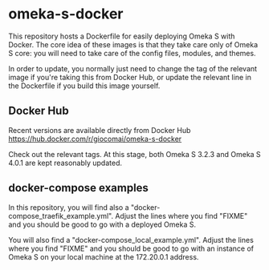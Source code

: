 # omeka-s-docker

This repository hosts a Dockerfile for easily deploying Omeka S with Docker. The core idea of these images is that they take care only of Omeka S core: you will need to take care of the config files, modules, and themes. 

In order to update, you normally just need to change the tag of the relevant image if you're taking this from Docker Hub, or update the relevant line in the Dockerfile if you build this image yourself. 

## Docker Hub

Recent versions are available directly from Docker Hub  https://hub.docker.com/r/giocomai/omeka-s-docker

Check out the relevant tags. At this stage, both Omeka S 3.2.3 and Omeka S 4.0.1 are kept reasonably updated. 

## docker-compose examples

In this repository, you will find also a "docker-compose_traefik_example.yml". Adjust the lines where you find "FIXME" and you should be good to go with a deployed Omeka S. 

You will also find a "docker-compose_local_example.yml".  Adjust the lines where you find "FIXME" and you should be good to go with an instance of Omeka S on your local machine at the 172.20.0.1 address. 
